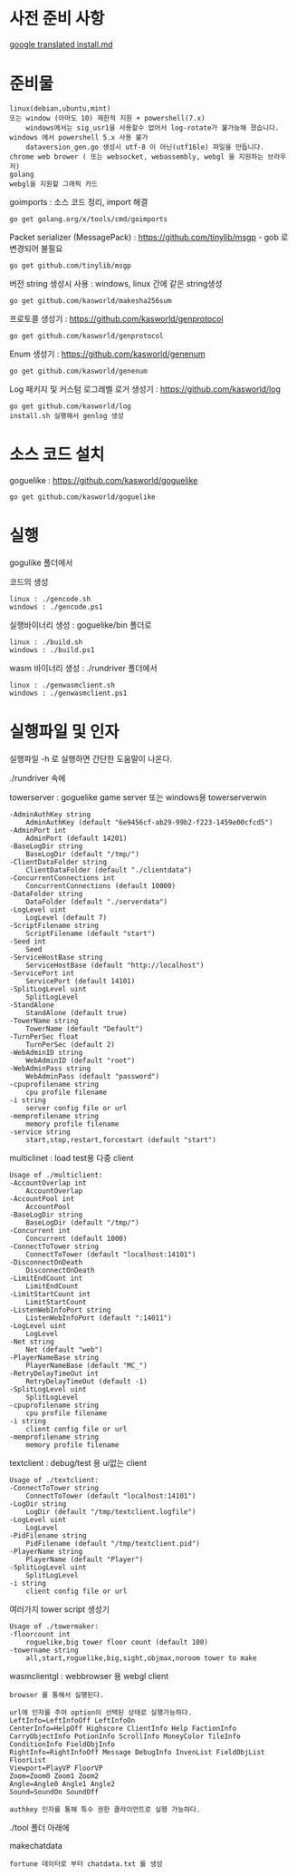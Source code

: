 # 사전 준비 사항

[google translated install.md](https://translate.google.co.kr/translate?sl=ko&tl=en&u=https://raw.githubusercontent.com/kasworld/goguelike/master/INSTALL.md)


# 준비물 
    
    linux(debian,ubuntu,mint) 
    또는 window (아마도 10) 제한적 지원 + powershell(7.x)
        windows에서는 sig_usr1을 사용할수 없어서 log-rotate가 불가능해 졌습니다.
    windows 에서 powershell 5.x 사용 불가 
        dataversion_gen.go 생성시 utf-8 이 아닌(utf16le) 파일을 만듭니다. 
    chrome web brower ( 또는 websocket, webassembly, webgl 을 지원하는 브라우저)
    golang
    webgl을 지원할 그래픽 카드 

goimports : 소스 코드 정리, import 해결

    go get golang.org/x/tools/cmd/goimports


Packet serializer (MessagePack) : https://github.com/tinylib/msgp - gob 로 변경되어 불필요

    go get github.com/tinylib/msgp

버전 string 생성시 사용 : windows, linux 간에 같은 string생성

    go get github.com/kasworld/makesha256sum

프로토콜 생성기 : https://github.com/kasworld/genprotocol

    go get github.com/kasworld/genprotocol

Enum 생성기 : https://github.com/kasworld/genenum

    go get github.com/kasworld/genenum

Log 패키지 및 커스텀 로그레벨 로거 생성기 : https://github.com/kasworld/log

    go get github.com/kasworld/log
    install.sh 실행해서 genlog 생성 


# 소스 코드 설치 

goguelike : https://github.com/kasworld/goguelike

    go get github.com/kasworld/goguelike


# 실행 

gogulike 폴더에서 

코드의 생성 

    linux : ./gencode.sh 
    windows : ./gencode.ps1

실행바이너리 생성 : goguelike/bin 폴더로 

    linux : ./build.sh
    windows : ./build.ps1

wasm 바이너리 생성 : ./rundriver 폴더에서 

    linux : ./genwasmclient.sh 
    windows : ./genwasmclient.ps1

# 실행파일 및 인자 

실행파일 -h 로 실행하면 간단한 도움말이 나온다. 

./rundriver 속에 


towerserver : goguelike game server 또는 windows용 towerserverwin 

    -AdminAuthKey string
        AdminAuthKey (default "6e9456cf-ab29-99b2-f223-1459e00cfcd5")
    -AdminPort int
        AdminPort (default 14201)
    -BaseLogDir string
        BaseLogDir (default "/tmp/")
    -ClientDataFolder string
        ClientDataFolder (default "./clientdata")
    -ConcurrentConnections int
        ConcurrentConnections (default 10000)
    -DataFolder string
        DataFolder (default "./serverdata")
    -LogLevel uint
        LogLevel (default 7)
    -ScriptFilename string
        ScriptFilename (default "start")
    -Seed int
        Seed
    -ServiceHostBase string
        ServiceHostBase (default "http://localhost")
    -ServicePort int
        ServicePort (default 14101)
    -SplitLogLevel uint
        SplitLogLevel
    -StandAlone
        StandAlone (default true)
    -TowerName string
        TowerName (default "Default")
    -TurnPerSec float
        TurnPerSec (default 2)
    -WebAdminID string
        WebAdminID (default "root")
    -WebAdminPass string
        WebAdminPass (default "password")
    -cpuprofilename string
        cpu profile filename
    -i string
        server config file or url
    -memprofilename string
        memory profile filename
    -service string
        start,stop,restart,forcestart (default "start")

multiclinet : load test용 다중 client 

    Usage of ./multiclient:
    -AccountOverlap int
        AccountOverlap
    -AccountPool int
        AccountPool
    -BaseLogDir string
        BaseLogDir (default "/tmp/")
    -Concurrent int
        Concurrent (default 1000)
    -ConnectToTower string
        ConnectToTower (default "localhost:14101")
    -DisconnectOnDeath
        DisconnectOnDeath
    -LimitEndCount int
        LimitEndCount
    -LimitStartCount int
        LimitStartCount
    -ListenWebInfoPort string
        ListenWebInfoPort (default ":14011")
    -LogLevel uint
        LogLevel
    -Net string
        Net (default "web")
    -PlayerNameBase string
        PlayerNameBase (default "MC_")
    -RetryDelayTimeOut int
        RetryDelayTimeOut (default -1)
    -SplitLogLevel uint
        SplitLogLevel
    -cpuprofilename string
        cpu profile filename
    -i string
        client config file or url
    -memprofilename string
        memory profile filename
  
textclient : debug/test 용 ui없는 client 

    Usage of ./textclient:
    -ConnectToTower string
        ConnectToTower (default "localhost:14101")
    -LogDir string
        LogDir (default "/tmp/textclient.logfile")
    -LogLevel uint
        LogLevel
    -PidFilename string
        PidFilename (default "/tmp/textclient.pid")
    -PlayerName string
        PlayerName (default "Player")
    -SplitLogLevel uint
        SplitLogLevel
    -i string
        client config file or url

여러가지 tower script 생성기 

    Usage of ./towermaker:
    -floorcount int
        roguelike,big tower floor count (default 100)
    -towername string
        all,start,roguelike,big,sight,objmax,noroom tower to make

wasmclientgl : webbrowser 용 webgl client 

    browser 를 통해서 실행된다. 
    
    url에 인자를 주어 option이 선택된 상태로 실행가능하다. 
    LeftInfo=LeftInfoOff LeftInfoOn
    CenterInfo=HelpOff Highscore ClientInfo Help FactionInfo CarryObjectInfo PotionInfo ScrollInfo MoneyColor TileInfo ConditionInfo FieldObjInfo
    RightInfo=RightInfoOff Message DebugInfo InvenList FieldObjList FloorList
    Viewport=PlayVP FloorVP
    Zoom=Zoom0 Zoom1 Zoom2
    Angle=Angle0 Angle1 Angle2
    Sound=SoundOn SoundOff
    
    authkey 인자를 통해 특수 권한 클라이언트로 실행 가능하다. 


./tool 폴더 아래에 

makechatdata 

    fortune 데이터로 부터 chatdata.txt 를 생성 


